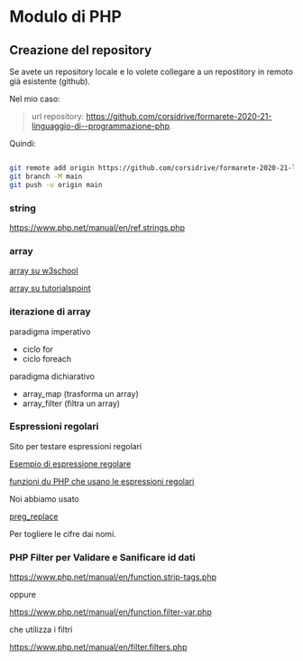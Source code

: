 # Modulo di PHP

## Creazione del repository

Se avete un repository locale e lo volete collegare a un repostitory in remoto già esistente (github).


Nel mio caso:

> url repository: 
> https://github.com/corsidrive/formarete-2020-21-linguaggio-di--programmazione-php.

Quindi:

```bash

git remote add origin https://github.com/corsidrive/formarete-2020-21-linguaggio-di--programmazione-php.git
git branch -M main
git push -u origin main

```

### string

https://www.php.net/manual/en/ref.strings.php


### array

[array su w3school](https://www.w3schools.com/php/php_arrays.asp)

[array su tutorialspoint](https://www.tutorialspoint.com/php/php_arrays.htm)

### iterazione di array

paradigma imperativo

- ciclo for
- ciclo foreach

paradigma dichiarativo

- array_map (trasforma un array)
- array_filter (filtra un array)




### Espressioni regolari

Sito per testare espressioni regolari

[Esempio di espressione regolare](https://regex101.com/r/powozc/1)

[funzioni du PHP che usano le espressioni regolari](https://www.php.net/manual/en/ref.pcre.php)

Noi abbiamo usato

[preg_replace](https://www.php.net/manual/en/function.preg-replace.php)

Per togliere le cifre dai nomi.

### PHP Filter per Validare e Sanificare id dati

https://www.php.net/manual/en/function.strip-tags.php

oppure  

https://www.php.net/manual/en/function.filter-var.php

che utilizza i filtri

https://www.php.net/manual/en/filter.filters.php
